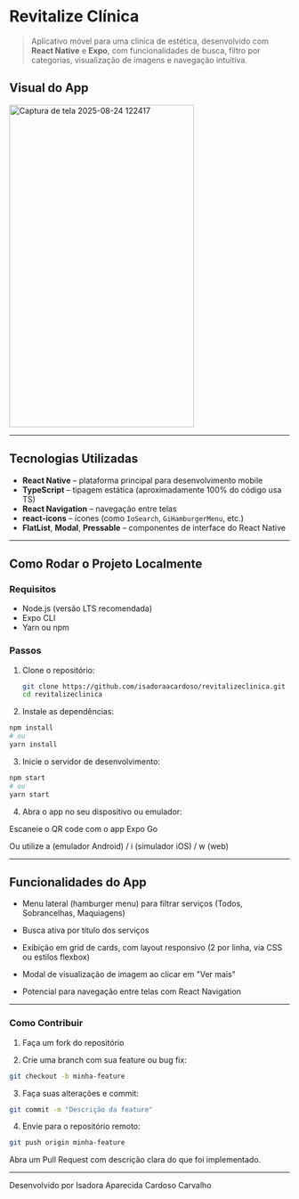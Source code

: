 # Revitalize Clínica

> Aplicativo móvel para uma clínica de estética, desenvolvido com **React Native** e **Expo**, com funcionalidades de busca, filtro por categorias, visualização de imagens e navegação intuitiva.

##  Visual do App
<img width="332" height="579" alt="Captura de tela 2025-08-24 122417" src="https://github.com/user-attachments/assets/269d1158-ea33-4cf0-aeec-72d0157b72d4" />

---

##  Tecnologias Utilizadas

- **React Native** – plataforma principal para desenvolvimento mobile
- **TypeScript** – tipagem estática (aproximadamente 100% do código usa TS) 
- **React Navigation** – navegação entre telas
- **react-icons** – ícones (como `IoSearch`, `GiHamburgerMenu`, etc.)
- **FlatList**, **Modal**, **Pressable** – componentes de interface do React Native

---

##  Como Rodar o Projeto Localmente

### Requisitos

- Node.js (versão LTS recomendada)
- Expo CLI 
- Yarn ou npm

### Passos

1. Clone o repositório:
   ```bash
   git clone https://github.com/isadoraacardoso/revitalizeclinica.git
   cd revitalizeclinica

2. Instale as dependências:
  ```bash
  npm install
  # ou
  yarn install
 ```

3. Inicie o servidor de desenvolvimento:
  ```bash
  npm start
  # ou
  yarn start
 ```

4. Abra o app no seu dispositivo ou emulador:

Escaneie o QR code com o app Expo Go

Ou utilize a (emulador Android) / i (simulador iOS) / w (web)

---

## Funcionalidades do App

- Menu lateral (hamburger menu) para filtrar serviços (Todos, Sobrancelhas, Maquiagens)

- Busca ativa por título dos serviços

- Exibição em grid de cards, com layout responsivo (2 por linha, via CSS ou estilos flexbox)

- Modal de visualização de imagem ao clicar em "Ver mais"

- Potencial para navegação entre telas com React Navigation

---

### Como Contribuir

1. Faça um fork do repositório

2. Crie uma branch com sua feature ou bug fix:
```bash
git checkout -b minha-feature
```

3. Faça suas alterações e commit:
```bash
git commit -m "Descrição da feature"
```

4. Envie para o repositório remoto:
```bash
git push origin minha-feature
```

Abra um Pull Request com descrição clara do que foi implementado.

---

Desenvolvido por Isadora Aparecida Cardoso Carvalho
